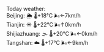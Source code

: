 Today weather:  
Beijing: 🌦 🌡️+18°C 🌬️←7km/h  
Tianjin: ☀️ 🌡️+22°C 🌬️↑0km/h  
Shijiazhuang: 🌫  🌡️+20°C 🌬️←0km/h  
Tangshan: ☁️ 🌡️+17°C 🌬️←9km/h  
